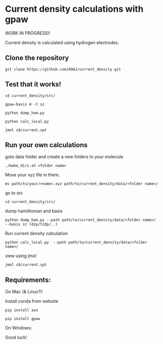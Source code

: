 # Current density calculations with gpaw
WORK IN PROGRESS!!

Current density is calculated using hydrogen electrodes. 

## Clone the repository
```
git clone https://github.com/89AJ/current_density.git
```

## Test that it works!
```
cd current_density/src/
```
```
gpaw-basis H -t sz
```
```
python dump_ham.py
```
```
python calc_local.py
```
```
jmol c8/current.spt
```


## Run your own calculations
goto data folder and create a new folders to your molecule
```
./make_dirs.sh <folder name>
```
Move your xyz file in there.
```
mv path/to/your/<name>.xyz path/to/current_density/data/<folder name>/ 
```
go to src
```
cd current_density/src/
```
dump hamilitonian and basis
```
python dump_ham.py --path path/to/current_density/data/<folder name>/ --basis sz (dzp/tzdp/..)
```
Run current density calculation
```
python calc_local.py  --path path/to/current_density/data/<folder name>/
```
view using jmol
```
jmol c8/current.spt
```

## Requirements:
On Mac (& Linux?):

Install conda from website
```
pip install ase
```
```
pip install gpaw
```

On Windows:

Good luck!





